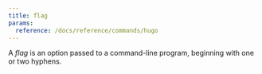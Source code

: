 ```yaml
---
title: flag
params:
  reference: /docs/reference/commands/hugo
---
```


A _flag_ is an option passed to a command-line program, beginning with one or two hyphens.
